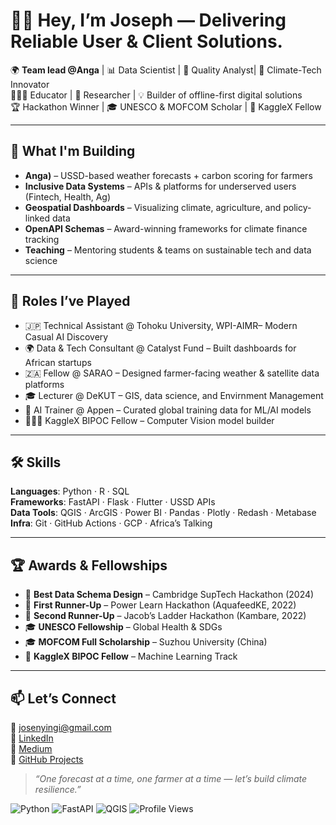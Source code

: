 

# 👋🏾 Hey, I’m Joseph — Delivering Reliable User & Client Solutions.

🌍 **Team lead @Anga** | 📊 Data Scientist | 📡 Quality Analyst| 📡 Climate-Tech Innovator  
👨🏾‍🏫 Educator | 🧪 Researcher | 💡 Builder of offline-first digital solutions  
🏆 Hackathon Winner | 🎓 UNESCO & MOFCOM Scholar | 🧠 KaggleX Fellow  

---

## 🔭 What I'm Building

- **Anga)** – USSD-based weather forecasts + carbon scoring for farmers  
- **Inclusive Data Systems** – APIs & platforms for underserved users (Fintech, Health, Ag)  
- **Geospatial Dashboards** – Visualizing climate, agriculture, and policy-linked data  
- **OpenAPI Schemas** – Award-winning frameworks for climate finance tracking  
- **Teaching** – Mentoring students & teams on sustainable tech and data science

---

## 💼 Roles I’ve Played

- 🇯🇵 Technical Assistant @ Tohoku University, WPI-AIMR– Modern Casual AI Discovery  
- 🌍 Data & Tech Consultant @ Catalyst Fund – Built dashboards for African startups  
- 🇿🇦 Fellow @ SARAO – Designed farmer-facing weather & satellite data platforms  
- 🎓 Lecturer @ DeKUT – GIS, data science, and Envirnment Management
- 🤖 AI Trainer @ Appen – Curated global training data for ML/AI models  
- 🧑🏾‍💻 KaggleX BIPOC Fellow – Computer Vision model builder

---

## 🛠️ Skills

**Languages**: Python · R · SQL  
**Frameworks**: FastAPI · Flask · Flutter · USSD APIs  
**Data Tools**: QGIS · ArcGIS · Power BI · Pandas · Plotly  · Redash · Metabase
**Infra**: Git · GitHub Actions · GCP · Africa’s Talking  

---

## 🏆 Awards & Fellowships

- 🥇 **Best Data Schema Design** – Cambridge SupTech Hackathon (2024)  
- 🥈 **First Runner-Up** – Power Learn Hackathon (AquafeedKE, 2022)  
- 🥉 **Second Runner-Up** – Jacob’s Ladder Hackathon (Kambare, 2022)  
- 🎓 **UNESCO Fellowship** – Global Health & SDGs  
- 🎓 **MOFCOM Full Scholarship** – Suzhou University (China)  
- 🧠 **KaggleX BIPOC Fellow** – Machine Learning Track  

---

## 📫 Let’s Connect

📧 josenyingi@gmail.com  
🔗 [LinkedIn](https://www.linkedin.com/in/josephnyingi/)  
🔗 [Medium](https://medium.com/@Joseph_Nyingi)  
🔗 [GitHub Projects](https://github.com/Josephnyingi)

> *“One forecast at a time, one farmer at a time — let’s build climate resilience.”*

![Python](https://img.shields.io/badge/Python-3776AB?style=for-the-badge&logo=python&logoColor=white)
![FastAPI](https://img.shields.io/badge/FastAPI-005571?style=for-the-badge&logo=fastapi)
![QGIS](https://img.shields.io/badge/QGIS-589632?style=for-the-badge&logo=qgis&logoColor=white)
![Profile Views](https://komarev.com/ghpvc/?username=Josephnyingi&color=blueviolet&label=Profile+Views)


